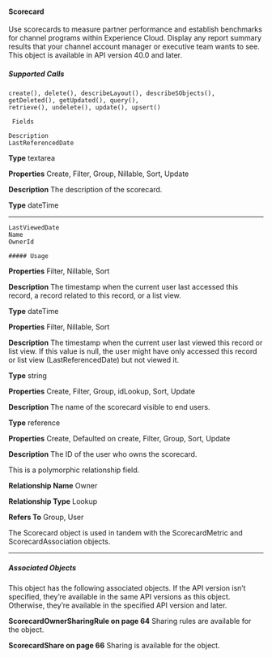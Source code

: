 #### Scorecard

Use scorecards to measure partner performance and establish benchmarks for channel programs within Experience Cloud. Display any
report summary results that your channel account manager or executive team wants to see. This object is available in API version 40.0
and later.

##### Supported Calls
```
create(), delete(), describeLayout(), describeSObjects(), getDeleted(), getUpdated(), query(),
retrieve(), undelete(), update(), upsert()

 Fields

```
```
Description
LastReferencedDate

```

**Type**
textarea

**Properties**
Create, Filter, Group, Nillable, Sort, Update

**Description**
The description of the scorecard.

**Type**
dateTime


-----

```
LastViewedDate
Name
OwnerId

##### Usage

```

**Properties**
Filter, Nillable, Sort

**Description**
The timestamp when the current user last accessed this record, a record related to this record,
or a list view.

**Type**
dateTime

**Properties**
Filter, Nillable, Sort

**Description**
The timestamp when the current user last viewed this record or list view. If this value is null,
the user might have only accessed this record or list view (LastReferencedDate) but
not viewed it.

**Type**
string

**Properties**
Create, Filter, Group, idLookup, Sort, Update

**Description**
The name of the scorecard visible to end users.

**Type**
reference

**Properties**
Create, Defaulted on create, Filter, Group, Sort, Update

**Description**
The ID of the user who owns the scorecard.

This is a polymorphic relationship field.

**Relationship Name**
Owner

**Relationship Type**
Lookup

**Refers To**
Group, User


The Scorecard object is used in tandem with the ScorecardMetric and ScorecardAssociation objects.


-----

##### Associated Objects

This object has the following associated objects. If the API version isn’t specified, they’re available in the same API versions as this object.
Otherwise, they’re available in the specified API version and later.

**ScorecardOwnerSharingRule on page 64**
Sharing rules are available for the object.

**ScorecardShare on page 66**
Sharing is available for the object.
